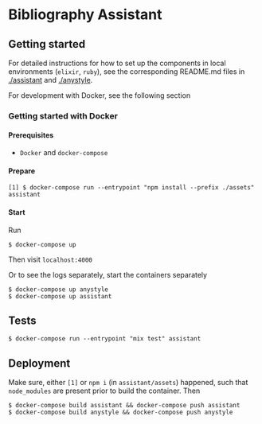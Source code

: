 # Bibliography Assistant

## Getting started

For detailed instructions for how to set up the components in local environments (`elixir`, `ruby`), see
the corresponding README.md files in [./assistant](./assistant) and [./anystyle](./anystyle).

For development with Docker, see the following section

### Getting started with Docker

#### Prerequisites

- `Docker` and `docker-compose`

#### Prepare

    [1] $ docker-compose run --entrypoint "npm install --prefix ./assets" assistant

#### Start

Run

    $ docker-compose up

Then visit `localhost:4000`

Or to see the logs separately, start the containers separately

    $ docker-compose up anystyle
    $ docker-compose up assistant

## Tests

    $ docker-compose run --entrypoint "mix test" assistant

## Deployment

Make sure, either `[1]` or `npm i` (in `assistant/assets`) happened, such that `node_modules` are present prior to build the container. Then

    $ docker-compose build assistant && docker-compose push assistant
    $ docker-compose build anystyle && docker-compose push anystyle
